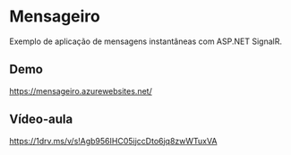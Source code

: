 # Mensageiro
Exemplo de aplicação de mensagens instantâneas com ASP.NET SignalR.


## Demo
https://mensageiro.azurewebsites.net/

## Vídeo-aula
https://1drv.ms/v/s!Agb956IHC05ijccDto6jq8zwWTuxVA
